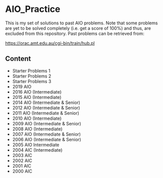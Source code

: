 # AIO_Practice
This is my set of solutions to past AIO problems. Note that some problems are yet to be solved completely (i.e. get a score of 100%) and thus, are excluded from this repository. Past problems can be retrieved from:

https://orac.amt.edu.au/cgi-bin/train/hub.pl

## Content
- Starter Problems 1
- Starter Problems 2
- Starter Problems 3
- 2019 AIO
- 2016 AIO (Intermediate)
- 2015 AIO (Intermediate)
- 2014 AIO (Intermediate & Senior)
- 2012 AIO (Intermediate & Senior)
- 2011 AIO (Intermediate & Senior)
- 2010 AIO (Intermediate)
- 2009 AIO (Intermediate & Senior)
- 2008 AIO (Intermediate)
- 2007 AIO (Intermediate & Senior)
- 2006 AIO (Intermediate & Senior)
- 2005 AIO Intermediate
- 2004 AIC (Intermediate)
- 2003 AIC
- 2002 AIC
- 2001 AIC
- 2000 AIC
